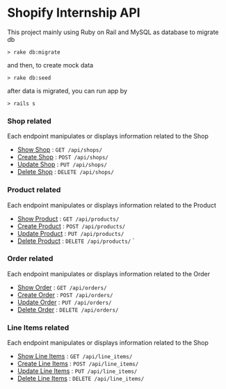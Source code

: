# Shopify Internship API

This project mainly using Ruby on Rail and MySQL as database
to migrate db

`> rake db:migrate`

and then, to create mock data

`> rake db:seed`

after data is migrated, you can run app by

`> rails s`

### Shop related

Each endpoint manipulates or displays information related to the Shop

* [Show Shop](doc/shop/get.md) : `GET /api/shops/`
* [Create Shop](doc/shop/post.md) : `POST /api/shops/`
* [Update Shop](doc/shop/put.md) : `PUT /api/shops/`
* [Delete Shop](doc/shop/put.md) : `DELETE /api/shops/`

### Product related

Each endpoint manipulates or displays information related to the Product

* [Show Product](doc/product/get.md) : `GET /api/products/`
* [Create Product](doc/product/post.md) : `POST /api/products/`
* [Update Product](doc/product/put.md) : `PUT /api/products/`
* [Delete Product](doc/product/put.md) : `DELETE /api/products/`
`
### Order related

Each endpoint manipulates or displays information related to the Order

* [Show Order](doc/order/get.md) : `GET /api/orders/`
* [Create Order](doc/order/post.md) : `POST /api/orders/`
* [Update Order](doc/order/put.md) : `PUT /api/orders/`
* [Delete Order](doc/order/put.md) : `DELETE /api/orders/`

### Line Items related

Each endpoint manipulates or displays information related to the Shop

* [Show Line Items](doc/line_items/get.md) : `GET /api/line_items/`
* [Create Line Items](doc/line_items/post.md) : `POST /api/line_items/`
* [Update Line Items](doc/line_items/put.md) : `PUT /api/line_items/`
* [Delete Line Items](doc/line_items/put.md) : `DELETE /api/line_items/`
